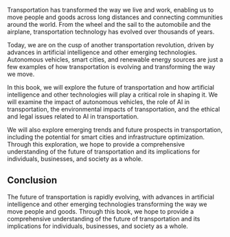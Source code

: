
Transportation has transformed the way we live and work, enabling us to move people and goods across long distances and connecting communities around the world. From the wheel and the sail to the automobile and the airplane, transportation technology has evolved over thousands of years.

Today, we are on the cusp of another transportation revolution, driven by advances in artificial intelligence and other emerging technologies. Autonomous vehicles, smart cities, and renewable energy sources are just a few examples of how transportation is evolving and transforming the way we move.

In this book, we will explore the future of transportation and how artificial intelligence and other technologies will play a critical role in shaping it. We will examine the impact of autonomous vehicles, the role of AI in transportation, the environmental impacts of transportation, and the ethical and legal issues related to AI in transportation.

We will also explore emerging trends and future prospects in transportation, including the potential for smart cities and infrastructure optimization. Through this exploration, we hope to provide a comprehensive understanding of the future of transportation and its implications for individuals, businesses, and society as a whole.

Conclusion
----------

The future of transportation is rapidly evolving, with advances in artificial intelligence and other emerging technologies transforming the way we move people and goods. Through this book, we hope to provide a comprehensive understanding of the future of transportation and its implications for individuals, businesses, and society as a whole.
